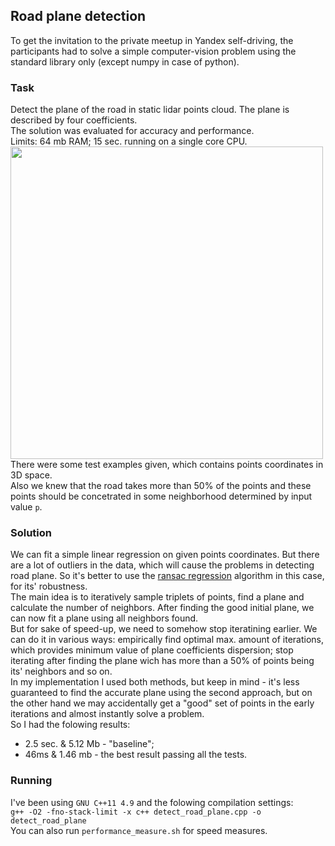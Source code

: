 ## Road plane detection

To get the invitation to the private meetup in Yandex self-driving, the participants had to solve a simple computer-vision problem using the standard library only (except numpy in case of python).  

### Task  

Detect the plane of the road in static lidar points cloud. The plane is described by four coefficients.  
The solution was evaluated for accuracy and performance.  
Limits: 64 mb RAM; 15 sec. running on a single core CPU.  
<img src="https://github.com/gasparian/Yandex_self-driving_meetup-2019_test/blob/master/imgs/road.png" height=500>  
There were some test examples given, which contains points coordinates in 3D space.  
Also we knew that the road takes more than 50% of the points and these points should be concetrated in some neighborhood determined by input value `p`.  

### Solution  

We can fit a simple linear regression on given points coordinates. But there are a lot of outliers in the data, which will cause the problems in detecting road plane. So it's better to use the [ransac regression](https://en.wikipedia.org/wiki/Random_sample_consensus) algorithm in this case, for its' robustness.  
The main idea is to iteratively sample triplets of points, find a plane and calculate the number of neighbors. After finding the good initial plane, we can now fit a plane using all neighbors found.   
But for sake of speed-up, we need to somehow stop iteratining earlier. We can do it in various ways: empirically find optimal max. amount of iterations, which provides minimum value of plane coefficients dispersion; stop iterating after finding the plane wich has more than a 50% of points being its' neighbors and so on.  
In my implementation I used both methods, but keep in mind - it's less guaranteed to find the accurate plane using the second approach, but on the other hand we may accidentally get a "good" set of points in the early iterations and almost instantly solve a problem.  
So I had the folowing results:  
 - 2.5 sec. & 5.12 Mb - "baseline";  
 - 46ms & 1.46 mb - the best result passing all the tests.  

### Running  

I've been using `GNU C++11 4.9` and the folowing compilation settings:  
`g++ -O2 -fno-stack-limit -x c++ detect_road_plane.cpp -o detect_road_plane`  
You can also run `performance_measure.sh` for speed measures.  
